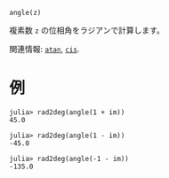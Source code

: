 ```
angle(z)
```

複素数 `z` の位相角をラジアンで計算します。

関連情報: [`atan`](@ref), [`cis`](@ref).

# 例

```jldoctest
julia> rad2deg(angle(1 + im))
45.0

julia> rad2deg(angle(1 - im))
-45.0

julia> rad2deg(angle(-1 - im))
-135.0
```
